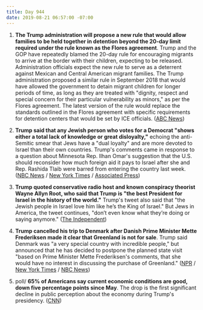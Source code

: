 ```yaml
---
title: Day 944
date: 2019-08-21 06:57:00 -07:00
---
```


1. **The Trump administration will propose a new rule that would allow families to be held together in detention beyond the 20-day limit required under the rule known as the Flores agreement**. Trump and the GOP have repeatedly blamed the 20-day rule for encouraging migrants to arrive at the border with their children, expecting to be released. Administration officials expect the new rule to serve as a deterrent against Mexican and Central American migrant families. The Trump administration proposed a similar rule in September 2018 that would have allowed the government to detain migrant children for longer periods of time, as long as they are treated with "dignity, respect and special concern for their particular vulnerability as minors," as per the Flores agreement. The latest version of the rule would replace the standards outlined in the Flores agreement with specific requirements for detention centers that would be set by ICE officials. ([ABC News](https://abcnews.go.com/Politics/trump-administration-roll-plan-longer-term-detention-migrant/story?id=65085432))

2. **Trump said that any Jewish person who votes for a Democrat "shows either a total lack of knowledge or great disloyalty,"** echoing the anti-Semitic smear that Jews have a "dual loyalty" and are more devoted to Israel than their own countries. Trump's comments came in response to a question about Minnesota Rep. Ilhan Omar's suggestion that the U.S. should reconsider how much foreign aid it pays to Israel after she and Rep. Rashida Tlaib were barred from entering the country last week. ([NBC News](https://www.nbcnews.com/politics/donald-trump/trump-jewish-people-who-vote-democrat-show-great-disloyalty-n1044621) / [New York Times](https://www.nytimes.com/2019/08/20/us/politics/trump-jewish-voters.html) / [Associated Press](https://apnews.com/1bc3065eb2e4414289ef0ac1ac4ebaf7))

3. **Trump quoted conservative radio host and known conspiracy theorist Wayne Allyn Root, who said that Trump is "the best President for Israel in the history of the world."** Trump's tweet also said that "the Jewish people in Israel love him like he’s the King of Israel." But Jews in America, the tweet continues, "don’t even know what they’re doing or saying anymore." ([The Independent](https://www.independent.co.uk/news/world/americas/us-politics/trump-news-latest-jewish-antisemitism-king-of-israel-twitter-democrats-a9072951.html))

4. **Trump cancelled his trip to Denmark after Danish Prime Minister Mette Frederiksen made it clear that Greenland is not for sale**. Trump said Denmark was "a very special country with incredible people," but announced that he has decided to postpone the planned state visit "based on Prime Minister Mette Frederiksen's comments, that she would have no interest in discussing the purchase of Greenland." ([NPR](https://www.npr.org/2019/08/21/752989771/trump-to-skip-visiting-denmark-after-prime-minister-says-greenland-not-for-sale) / [New York Times](https://www.nytimes.com/2019/08/20/us/politics/trump-cancels-greenland-trip.html) / [NBC News](https://www.nbcnews.com/politics/donald-trump/trump-postpones-meeting-danish-pm-after-she-says-greenland-isn-n1044651))

5. poll/ **65% of Americans say current economic conditions are good, down five percentage points since May**. The drop is the first significant decline in public perception about the economy during Trump's presidency. ([CNN](https://www.cnn.com/2019/08/21/politics/cnn-poll-trump-economy-guns/index.html))